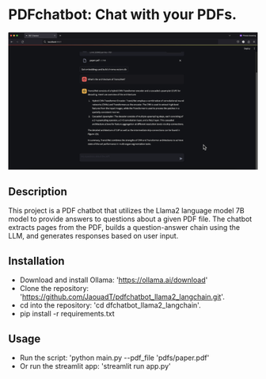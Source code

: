 # PDFchatbot: Chat with your PDFs.

![](figures/front.png)

## Description
This project is a PDF chatbot that utilizes the Llama2 language model 7B model to provide answers to questions about a given PDF file. 
The chatbot extracts pages from the PDF, builds a question-answer chain using the LLM, and generates responses based on user input.

## Installation
- Download and install Ollama: 'https://ollama.ai/download'
- Clone the repository: 'https://github.com/JaouadT/pdfchatbot_llama2_langchain.git'.
- cd into the repository: 'cd dfchatbot_llama2_langchain'.
- pip install -r requirements.txt


## Usage
- Run the script: 'python main.py --pdf_file 'pdfs/paper.pdf'
- Or run the streamlit app: 'streamlit run app.py'

